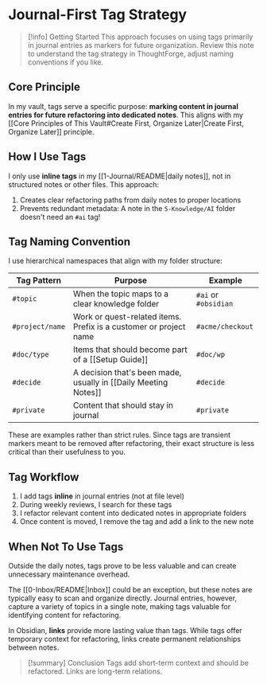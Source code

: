 # Journal-First Tag Strategy

> [!info] Getting Started
> This approach focuses on using tags primarily in journal entries as markers for future organization. Review this note to understand the tag strategy in ThoughtForge, adjust naming conventions if you like.

## Core Principle

In my vault, tags serve a specific purpose: **marking content in journal entries for future refactoring into dedicated notes**. This aligns with my [[Core Principles of This Vault#Create First, Organize Later|Create First, Organize Later]] principle.

## How I Use Tags

I only use **inline tags** in my [[1-Journal/README|daily notes]], not in structured notes or other files. This approach:

1. Creates clear refactoring paths from daily notes to proper locations
2. Prevents redundant metadata: A note in the `5-Knowledge/AI` folder doesn't need an `#ai` tag!

## Tag Naming Convention

I use hierarchical namespaces that align with my folder structure:

| Tag Pattern     | Purpose                                                           | Example              |
| --------------- | ----------------------------------------------------------------- | -------------------- |
| `#topic`        | When the topic maps to a clear knowledge folder                   | `#ai` or `#obsidian` |
| `#project/name` | Work or quest-related items. Prefix is a customer or project name | `#acme/checkout`     |
| `#doc/type`     | Items that should become part of a [[Setup Guide]]                | `#doc/wp`            |
| `#decide`       | A decision that's been made, usually in [[Daily Meeting Notes]]   | `#decide`            |
| `#private`      | Content that should stay in journal                               | `#private`           |

These are examples rather than strict rules. Since tags are transient markers meant to be removed after refactoring, their exact structure is less critical than their usefulness to you.

## Tag Workflow

1. I add tags **inline** in journal entries (not at file level)
2. During weekly reviews, I search for these tags
3. I refactor relevant content into dedicated notes in appropriate folders
4. Once content is moved, I remove the tag and add a link to the new note

## When Not To Use Tags

Outside the daily notes, tags prove to be less valuable and can create unnecessary maintenance overhead.

The [[0-Inbox/README|Inbox]] could be an exception, but these notes are typically easy to scan and organize directly. Journal entries, however, capture a variety of topics in a single note, making tags valuable for identifying content for refactoring.

In Obsidian, **links** provide more lasting value than tags. While tags offer temporary context for refactoring, links create permanent relationships between notes.

> [!summary] Conclusion
> Tags add short-term context and should be refactored. Links are long-term relations.
